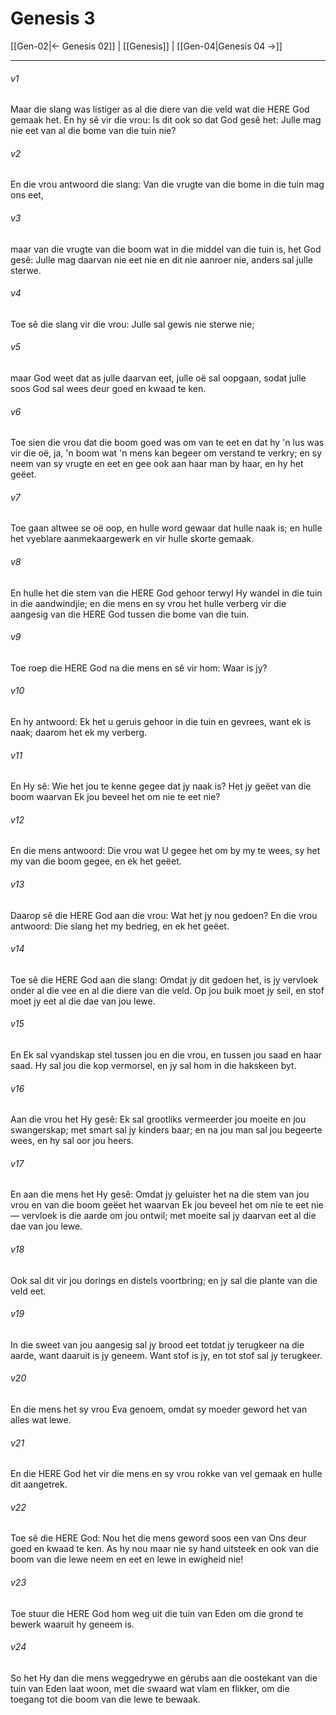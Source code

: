 # Genesis 3

[[Gen-02|← Genesis 02]] | [[Genesis]] | [[Gen-04|Genesis 04 →]]
***

###### v1
Maar die slang was listiger as al die diere van die veld wat die HERE God gemaak het. En hy sê vir die vrou: Is dit ook so dat God gesê het: Julle mag nie eet van al die bome van die tuin nie? 
###### v2
En die vrou antwoord die slang: Van die vrugte van die bome in die tuin mag ons eet, 
###### v3
maar van die vrugte van die boom wat in die middel van die tuin is, het God gesê: Julle mag daarvan nie eet nie en dit nie aanroer nie, anders sal julle sterwe. 
###### v4
Toe sê die slang vir die vrou: Julle sal gewis nie sterwe nie; 
###### v5
maar God weet dat as julle daarvan eet, julle oë sal oopgaan, sodat julle soos God sal wees deur goed en kwaad te ken. 
###### v6
Toe sien die vrou dat die boom goed was om van te eet en dat hy 'n lus was vir die oë, ja, 'n boom wat 'n mens kan begeer om verstand te verkry; en sy neem van sy vrugte en eet en gee ook aan haar man by haar, en hy het geëet. 
###### v7
Toe gaan altwee se oë oop, en hulle word gewaar dat hulle naak is; en hulle het vyeblare aanmekaargewerk en vir hulle skorte gemaak. 
###### v8
En hulle het die stem van die HERE God gehoor terwyl Hy wandel in die tuin in die aandwindjie; en die mens en sy vrou het hulle verberg vir die aangesig van die HERE God tussen die bome van die tuin. 
###### v9
Toe roep die HERE God na die mens en sê vir hom: Waar is jy? 
###### v10
En hy antwoord: Ek het u geruis gehoor in die tuin en gevrees, want ek is naak; daarom het ek my verberg. 
###### v11
En Hy sê: Wie het jou te kenne gegee dat jy naak is? Het jy geëet van die boom waarvan Ek jou beveel het om nie te eet nie? 
###### v12
En die mens antwoord: Die vrou wat U gegee het om by my te wees, sy het my van die boom gegee, en ek het geëet. 
###### v13
Daarop sê die HERE God aan die vrou: Wat het jy nou gedoen? En die vrou antwoord: Die slang het my bedrieg, en ek het geëet. 
###### v14
Toe sê die HERE God aan die slang: Omdat jy dit gedoen het, is jy vervloek onder al die vee en al die diere van die veld. Op jou buik moet jy seil, en stof moet jy eet al die dae van jou lewe. 
###### v15
En Ek sal vyandskap stel tussen jou en die vrou, en tussen jou saad en haar saad. Hy sal jou die kop vermorsel, en jy sal hom in die hakskeen byt. 
###### v16
Aan die vrou het Hy gesê: Ek sal grootliks vermeerder jou moeite en jou swangerskap; met smart sal jy kinders baar; en na jou man sal jou begeerte wees, en hy sal oor jou heers. 
###### v17
En aan die mens het Hy gesê: Omdat jy geluister het na die stem van jou vrou en van die boom geëet het waarvan Ek jou beveel het om nie te eet nie — vervloek is die aarde om jou ontwil; met moeite sal jy daarvan eet al die dae van jou lewe. 
###### v18
Ook sal dit vir jou dorings en distels voortbring; en jy sal die plante van die veld eet. 
###### v19
In die sweet van jou aangesig sal jy brood eet totdat jy terugkeer na die aarde, want daaruit is jy geneem. Want stof is jy, en tot stof sal jy terugkeer. 
###### v20
En die mens het sy vrou Eva genoem, omdat sy moeder geword het van alles wat lewe. 
###### v21
En die HERE God het vir die mens en sy vrou rokke van vel gemaak en hulle dit aangetrek. 
###### v22
Toe sê die HERE God: Nou het die mens geword soos een van Ons deur goed en kwaad te ken. As hy nou maar nie sy hand uitsteek en ook van die boom van die lewe neem en eet en lewe in ewigheid nie! 
###### v23
Toe stuur die HERE God hom weg uit die tuin van Eden om die grond te bewerk waaruit hy geneem is. 
###### v24
So het Hy dan die mens weggedrywe en gérubs aan die oostekant van die tuin van Eden laat woon, met die swaard wat vlam en flikker, om die toegang tot die boom van die lewe te bewaak. 
